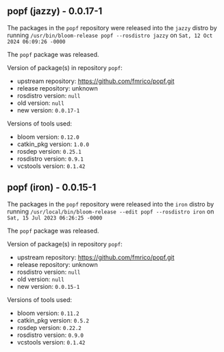 ## popf (jazzy) - 0.0.17-1

The packages in the `popf` repository were released into the `jazzy` distro by running `/usr/bin/bloom-release popf --rosdistro jazzy` on `Sat, 12 Oct 2024 06:09:26 -0000`

The `popf` package was released.

Version of package(s) in repository `popf`:

- upstream repository: https://github.com/fmrico/popf.git
- release repository: unknown
- rosdistro version: `null`
- old version: `null`
- new version: `0.0.17-1`

Versions of tools used:

- bloom version: `0.12.0`
- catkin_pkg version: `1.0.0`
- rosdep version: `0.25.1`
- rosdistro version: `0.9.1`
- vcstools version: `0.1.42`


## popf (iron) - 0.0.15-1

The packages in the `popf` repository were released into the `iron` distro by running `/usr/local/bin/bloom-release --edit popf --rosdistro iron` on `Sat, 15 Jul 2023 06:26:25 -0000`

The `popf` package was released.

Version of package(s) in repository `popf`:

- upstream repository: https://github.com/fmrico/popf.git
- release repository: unknown
- rosdistro version: `null`
- old version: `null`
- new version: `0.0.15-1`

Versions of tools used:

- bloom version: `0.11.2`
- catkin_pkg version: `0.5.2`
- rosdep version: `0.22.2`
- rosdistro version: `0.9.0`
- vcstools version: `0.1.42`


